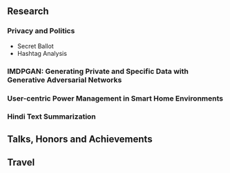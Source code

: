 
## Research

### Privacy and Politics

- Secret Ballot
- Hashtag Analysis

### IMDPGAN: Generating Private and Specific Data with Generative Adversarial Networks

### User-centric Power Management in Smart Home Environments

### Hindi Text Summarization

  


## Talks, Honors and Achievements



## Travel

